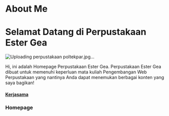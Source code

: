 # About Me
# Selamat Datang di Perpustakaan Ester Gea
![Uploading perpustakaan poltekpar.jpg…]()

<body>
  Hi, ini adalah Homepage Perpustakaan Ester Gea. Perpustakaan Ester Gea dibuat untuk memenuhi keperluan mata kuliah Pengembangan Web Perpustakaan yang nantinya Anda dapat menemukan berbagai konten yang saya bagikan!
  <h4><a href="https://perpustakaan.poltekparmedan.ac.id/">Kerjasama</a>
<h3>Homepage</h3>
